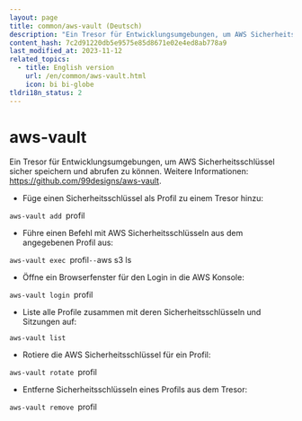 ```yaml
---
layout: page
title: common/aws-vault (Deutsch)
description: "Ein Tresor für Entwicklungsumgebungen, um AWS Sicherheitsschlüssel sicher speichern und abrufen zu können."
content_hash: 7c2d91220db5e9575e85d8671e02e4ed8ab778a9
last_modified_at: 2023-11-12
related_topics:
  - title: English version
    url: /en/common/aws-vault.html
    icon: bi bi-globe
tldri18n_status: 2
---
```

# aws-vault

Ein Tresor für Entwicklungsumgebungen, um AWS Sicherheitsschlüssel sicher speichern und abrufen zu können.
Weitere Informationen: <https://github.com/99designs/aws-vault>.

- Füge einen Sicherheitsschlüssel als Profil zu einem Tresor hinzu:

`aws-vault add `<span class="tldr-var badge badge-pill bg-dark-lm bg-white-dm text-white-lm text-dark-dm font-weight-bold">profil</span>

- Führe einen Befehl mit AWS Sicherheitsschlüsseln aus dem angegebenen Profil aus:

`aws-vault exec `<span class="tldr-var badge badge-pill bg-dark-lm bg-white-dm text-white-lm text-dark-dm font-weight-bold">profil</span>` -- `<span class="tldr-var badge badge-pill bg-dark-lm bg-white-dm text-white-lm text-dark-dm font-weight-bold">aws s3 ls</span>

- Öffne ein Browserfenster für den Login in die AWS Konsole:

`aws-vault login `<span class="tldr-var badge badge-pill bg-dark-lm bg-white-dm text-white-lm text-dark-dm font-weight-bold">profil</span>

- Liste alle Profile zusammen mit deren Sicherheitsschlüsseln und Sitzungen auf:

`aws-vault list`

- Rotiere die AWS Sicherheitsschlüssel für ein Profil:

`aws-vault rotate `<span class="tldr-var badge badge-pill bg-dark-lm bg-white-dm text-white-lm text-dark-dm font-weight-bold">profil</span>

- Entferne Sicherheitsschlüsseln eines Profils aus dem Tresor:

`aws-vault remove `<span class="tldr-var badge badge-pill bg-dark-lm bg-white-dm text-white-lm text-dark-dm font-weight-bold">profil</span>
